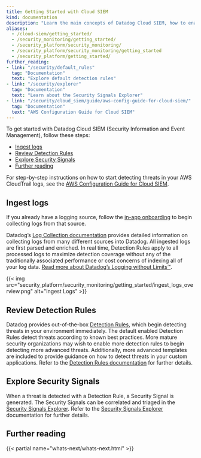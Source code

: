 ```yaml
---
title: Getting Started with Cloud SIEM
kind: documentation
description: "Learn the main concepts of Datadog Cloud SIEM, how to enable threat detection, and discover out-of-the-box threat detection rules."
aliases:
  - /cloud-siem/getting_started/
  - /security_monitoring/getting_started/
  - /security_platform/security_monitoring/
  - /security_platform/security_monitoring/getting_started
  - /security_platform/getting_started/
further_reading:
- link: "/security/default_rules"
  tag: "Documentation"
  text: "Explore default detection rules"
- link: "/security/explorer"
  tag: "Documentation"
  text: "Learn about the Security Signals Explorer"
- link: "/security/cloud_siem/guide/aws-config-guide-for-cloud-siem/"
  tag: "Documentation"
  text: "AWS Configuration Guide for Cloud SIEM"
---
```


To get started with Datadog Cloud SIEM (Security Information and Event Management), follow these steps:

- [Ingest logs](#ingest-logs)
- [Review Detection Rules](#review-detection-rules)
- [Explore Security Signals](#explore-security-signals)
- [Further reading](#further-reading)

For step-by-step instructions on how to start detecting threats in your AWS CloudTrail logs, see the [AWS Configuration Guide for Cloud SIEM][1].

## Ingest logs

If you already have a logging source, follow the [in-app onboarding][2] to begin collecting logs from that source.

Datadog’s [Log Collection documentation][3] provides detailed information on collecting logs from many different sources into Datadog. All ingested logs are first parsed and enriched. In real time, Detection Rules apply to all processed logs to maximize detection coverage without any of the traditionally associated performance or cost concerns of indexing all of your log data. [Read more about Datadog’s Logging without Limits™][4].

{{< img src="security_platform/security_monitoring/getting_started/ingest_logs_overview.png" alt="Ingest Logs" >}}

## Review Detection Rules

Datadog provides out-of-the-box [Detection Rules][5], which begin detecting threats in your environment immediately. The default enabled Detection Rules detect threats according to known best practices. More mature security organizations may wish to enable more detection rules to begin detecting more advanced threats. Additionally, more advanced templates are included to provide guidance on how to detect threats in your custom applications. Refer to the [Detection Rules documentation][6] for further details.

## Explore Security Signals

When a threat is detected with a Detection Rule, a Security Signal is generated. The Security Signals can be correlated and triaged in the [Security Signals Explorer][7]. Refer to the [Security Signals Explorer][8] documentation for further details.

## Further reading

{{< partial name="whats-next/whats-next.html" >}}

[1]: /security/cloud_siem/guide/aws-config-guide-for-cloud-siem
[2]: https://app.datadoghq.com/security/onboarding
[3]: /logs/log_collection/
[4]: https://www.datadoghq.com/blog/logging-without-limits/
[5]: /security/default_rules/#cat-cloud-siem
[6]: /security_monitoring/detection_rules/
[7]: https://app.datadoghq.com/security
[8]: /security_monitoring/explorer/

